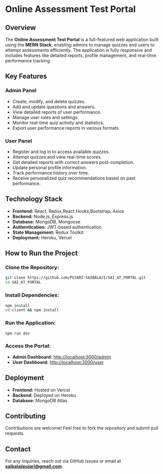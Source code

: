 # Online Assessment Test Portal

## Overview
The **Online Assessment Test Portal** is a full-featured web application built using the **MERN Stack**, enabling admins to manage quizzes and users to attempt assessments efficiently. The application is fully responsive and includes features like detailed reports, profile management, and real-time performance tracking.

## Key Features

### Admin Panel
- Create, modify, and delete quizzes.
- Add and update questions and answers.
- View detailed reports of user performance.
- Manage user roles and settings.
- Monitor real-time quiz activity and statistics.
- Export user performance reports in various formats.

### User Panel
- Register and log in to access available quizzes.
- Attempt quizzes and view real-time scores.
- Get detailed reports with correct answers post-completion.
- Update personal profile information.
- Track performance history over time.
- Receive personalized quiz recommendations based on past performance.

## Technology Stack
- **Frontend:** React, Redux,React Hooks,Bootstrap, Axios
- **Backend:** Node.js, Express.js
- **Database:** MongoDB, Mongoose
- **Authentication:** JWT-based authentication
- **State Management:** Redux Toolkit
- **Deployment:** Heroku, Vercel

## How to Run the Project

### Clone the Repository:
```sh
git clone https://github.com/PUJARI-SAIBALAJI/SAI_AT_PORTAL.git
cd SAI_AT_PORTAL
```

### Install Dependencies:
```sh
npm install
cd client && npm install
```

### Run the Application:
```sh
npm run dev
```

### Access the Portal:
- **Admin Dashboard:** [http://localhost:3000/admin](http://localhost:3000/admin)
- **User Dashboard:** [http://localhost:3000/user](http://localhost:3000/user)

## Deployment
- **Frontend:** Hosted on Vercel
- **Backend:** Deployed on Heroku
- **Database:** MongoDB Atlas

## Contributing
Contributions are welcome! Feel free to fork the repository and submit pull requests.

## Contact
For any inquiries, reach out via GitHub issues or email at **saibalajipujari@gmail.com**.
